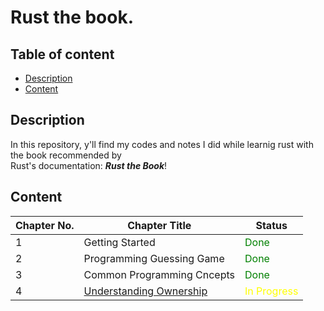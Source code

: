 # Rust the book. 

## Table of content
- [Description](#description)
- [Content](#content)


## Description
In this repository, y'll find my codes and notes I did while learnig rust with the book recommended by  
Rust's documentation: ***Rust the Book***! 

## Content

| Chapter No.     | Chapter Title   | Status   |
|---------------- | --------------- | -------- |
| 1 | Getting Started     | <span style='color: green'>Done</span> |
| 2 | Programming Guessing Game | <span style='color: green'>Done</span> |
| 3 | Common Programming Cncepts | <span style='color: green'>Done</span> |
| 4 | [Understanding Ownership](https://github.com/SheltonFr/rust_the_book/tree/main/4.understanding_ownership) | <span style='color: yellow'>In Progress</span> |
